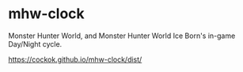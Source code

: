 # mhw-clock

Monster Hunter World, and Monster Hunter World Ice Born's in-game Day/Night cycle.

https://cockok.github.io/mhw-clock/dist/
